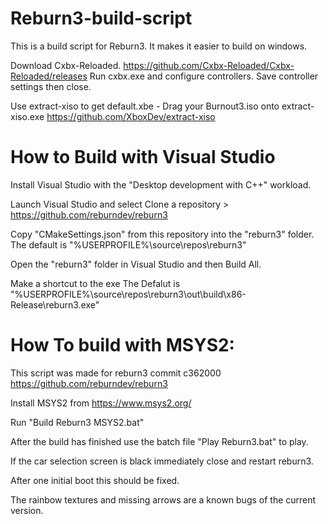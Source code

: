 # Reburn3-build-script
 This is a build script for Reburn3. It makes it easier to build on windows.
 
Download Cxbx-Reloaded.
https://github.com/Cxbx-Reloaded/Cxbx-Reloaded/releases
Run cxbx.exe and configure controllers.
Save controller settings then close.

Use extract-xiso to get default.xbe - Drag your Burnout3.iso onto extract-xiso.exe
https://github.com/XboxDev/extract-xiso


# How to Build with Visual Studio

Install Visual Studio with the "Desktop development with C++" workload.

Launch Visual Studio and select Clone a repository > https://github.com/reburndev/reburn3

Copy "CMakeSettings.json" from this repository into the "reburn3" folder.
The default is "%USERPROFILE%\source\repos\reburn3"

Open the "reburn3" folder in Visual Studio and then Build All.

Make a shortcut to the exe
The Defalut is "%USERPROFILE%\source\repos\reburn3\out\build\x86-Release\reburn3.exe"

# How To build with MSYS2:

This script was made for reburn3 commit c362000
https://github.com/reburndev/reburn3

Install MSYS2 from https://www.msys2.org/

Run "Build Reburn3 MSYS2.bat"

After the build has finished use the batch file "Play Reburn3.bat" to play.

If the car selection screen is black immediately close and restart reburn3.

After one initial boot this should be fixed.

The rainbow textures and missing arrows are a known bugs of the current version.
